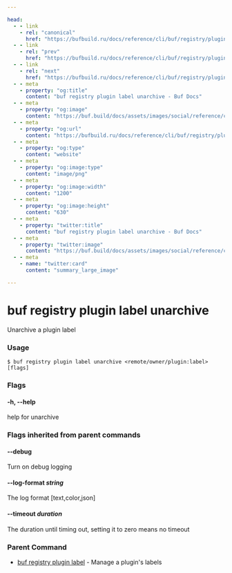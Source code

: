```yaml
---

head:
  - - link
    - rel: "canonical"
      href: "https://bufbuild.ru/docs/reference/cli/buf/registry/plugin/label/unarchive/"
  - - link
    - rel: "prev"
      href: "https://bufbuild.ru/docs/reference/cli/buf/registry/plugin/label/list/"
  - - link
    - rel: "next"
      href: "https://bufbuild.ru/docs/reference/cli/buf/registry/plugin/settings/"
  - - meta
    - property: "og:title"
      content: "buf registry plugin label unarchive - Buf Docs"
  - - meta
    - property: "og:image"
      content: "https://buf.build/docs/assets/images/social/reference/cli/buf/registry/plugin/label/unarchive.png"
  - - meta
    - property: "og:url"
      content: "https://bufbuild.ru/docs/reference/cli/buf/registry/plugin/label/unarchive/"
  - - meta
    - property: "og:type"
      content: "website"
  - - meta
    - property: "og:image:type"
      content: "image/png"
  - - meta
    - property: "og:image:width"
      content: "1200"
  - - meta
    - property: "og:image:height"
      content: "630"
  - - meta
    - property: "twitter:title"
      content: "buf registry plugin label unarchive - Buf Docs"
  - - meta
    - property: "twitter:image"
      content: "https://buf.build/docs/assets/images/social/reference/cli/buf/registry/plugin/label/unarchive.png"
  - - meta
    - name: "twitter:card"
      content: "summary_large_image"

---
```


# buf registry plugin label unarchive

Unarchive a plugin label

### Usage

```console
$ buf registry plugin label unarchive <remote/owner/plugin:label> [flags]
```

### Flags

#### \-h, --help

help for unarchive

### Flags inherited from parent commands

#### \--debug

Turn on debug logging

#### \--log-format _string_

The log format \[text,color,json\]

#### \--timeout _duration_

The duration until timing out, setting it to zero means no timeout

### Parent Command

- [buf registry plugin label](../) - Manage a plugin's labels
